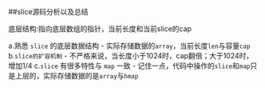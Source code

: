 ##slice源码分析以及总结

底层结构:指向底层数组的指针，当前长度和当前slice的cap


a.熟悉 `slice` 的底层数据结构 -  实际存储数据的`array`，当前长度`len`与容量`cap`
b.`slice的扩容机制` - 不严格来说，当长度小于1024时，cap翻倍；大于1024时，增加1/4
c.`slice` 有很多特性与 `map` 一致 - 记住一点，代码中操作的`slice`和`map`只是上层的，实际存储数据的是`array`与`hmap`
